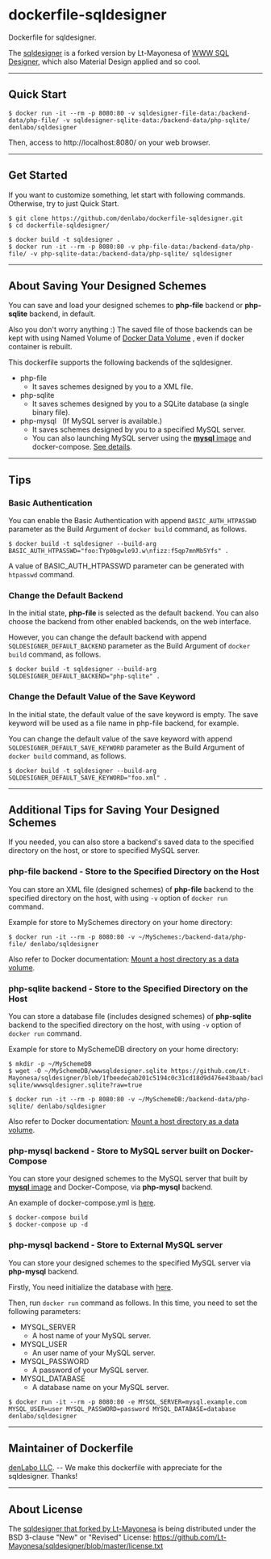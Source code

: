 # dockerfile-sqldesigner

Dockerfile for sqldesigner.

The [sqldesigner](https://github.com/Lt-Mayonesa/sqldesigner) is a forked version by Lt-Mayonesa of [WWW SQL Designer](https://github.com/ondras/wwwsqldesigner), which also Material Design applied and so cool.


----


## Quick Start

```
$ docker run -it --rm -p 8080:80 -v sqldesigner-file-data:/backend-data/php-file/ -v sqldesigner-sqlite-data:/backend-data/php-sqlite/ denlabo/sqldesigner
```

Then, access to http://localhost:8080/ on your web browser.


----


## Get Started

If you want to customize something, let start with following commands.
Otherwise, try to just Quick Start.

```
$ git clone https://github.com/denlabo/dockerfile-sqldesigner.git
$ cd dockerfile-sqldesigner/

$ docker build -t sqldesigner .
$ docker run -it --rm -p 8080:80 -v php-file-data:/backend-data/php-file/ -v php-sqlite-data:/backend-data/php-sqlite/ sqldesigner
```


----


## About Saving Your Designed Schemes

You can save and load your designed schemes to **php-file** backend or **php-sqlite** backend, in default.

Also you don't worry anything :)
The saved file of those backends can be kept with using Named Volume of [Docker Data Volume](https://docs.docker.com/engine/tutorials/dockervolumes/#data-volumes) , even if docker container is rebuilt.

This dockerfile supports the following backends of the sqldesigner.

* php-file
	* It saves schemes designed by you to a XML file.
* php-sqlite
	* It saves schemes designed by you to a SQLite database (a single binary file).
* php-mysql &nbsp;&nbsp;(If MySQL server is available.)
	* It saves schemes designed by you to a specified MySQL server.
	* You can also launching MySQL server using the [**mysql** image](https://hub.docker.com/_/mysql/) and docker-compose. [See details](#using-with-docker-compose).


----





## Tips

### Basic Authentication

You can enable the Basic Authentication with append ``BASIC_AUTH_HTPASSWD`` parameter
 as the Build Argument of ``docker build`` command, as follows.

	$ docker build -t sqldesigner --build-arg BASIC_AUTH_HTPASSWD="foo:TYp0bgwle9J.w\nfizz:f5qp7mnMb5Yfs" .

A value of BASIC_AUTH_HTPASSWD parameter can be generated with ``htpasswd`` command.

### Change the Default Backend

In the initial state, **php-file** is selected as the default backend.
You can also choose the backend from other enabled backends, on the web interface.

However, you can change the default backend with append ``SQLDESIGNER_DEFAULT_BACKEND`` parameter
 as the Build Argument of ``docker build`` command, as follows.

	$ docker build -t sqldesigner --build-arg SQLDESIGNER_DEFAULT_BACKEND="php-sqlite" .

### Change the Default Value of the Save Keyword

In the initial state, the default value of the save keyword is empty.
The save keyword will be used as a file name in php-file backend, for example.

You can change the default value of the save keyword with append ``SQLDESIGNER_DEFAULT_SAVE_KEYWORD`` parameter
 as the Build Argument of ``docker build`` command, as follows.

	$ docker build -t sqldesigner --build-arg SQLDESIGNER_DEFAULT_SAVE_KEYWORD="foo.xml" .


----


## Additional Tips for Saving Your Designed Schemes

If you needed, you can also store a backend's saved data to the specified directory on the host, or store to specified MySQL server.

### php-file backend - Store to the Specified Directory on the Host

You can store an XML file (designed schemes) of **php-file** backend to the specified directory on the host, with using ``-v`` option of ``docker run`` command.

Example for store to MySchemes directory on your home directory:
```
$ docker run -it --rm -p 8080:80 -v ~/MySchemes:/backend-data/php-file/ denlabo/sqldesigner
```

Also refer to Docker documentation: [Mount a host directory as a data volume](https://docs.docker.com/engine/tutorials/dockervolumes/#mount-a-host-directory-as-a-data-volume).

### php-sqlite backend - Store to the Specified Directory on the Host

You can store a database file (includes designed schemes) of **php-sqlite** backend to the specified directory on the host, with using ``-v`` option of ``docker run`` command.

Example for store to MySchemeDB directory on your home directory:
```
$ mkdir -p ~/MySchemeDB
$ wget -O ~/MySchemeDB/wwwsqldesigner.sqlite https://github.com/Lt-Mayonesa/sqldesigner/blob/1fbeedecab201c5194c0c31cd18d9d476e43baab/backend/php-sqlite/wwwsqldesigner.sqlite?raw=true

$ docker run -it --rm -p 8080:80 -v ~/MySchemeDB:/backend-data/php-sqlite/ denlabo/sqldesigner
```

Also refer to Docker documentation: [Mount a host directory as a data volume](https://docs.docker.com/engine/tutorials/dockervolumes/#mount-a-host-directory-as-a-data-volume).

### php-mysql backend - Store to MySQL server built on Docker-Compose<a name="using-with-docker-compose"></a>

You can store your designed schemes to the MySQL server that built by [**mysql** image](https://hub.docker.com/_/mysql/) and Docker-Compose, via **php-mysql** backend.

An example of docker-compose.yml is [here](https://github.com/denlabo/dockerfile-sqldesigner/blob/master/docker-compose.yml).

```
$ docker-compose build
$ docker-compose up -d
```

### php-mysql backend - Store to External MySQL server

You can store your designed schemes to the specified MySQL server via **php-mysql** backend.


Firstly, You need initialize the database with [here](https://github.com/denlabo/dockerfile-sqldesigner/blob/master/database/php-mysql-schema.sql).

Then, run ``docker run`` command as follows.
In this time, you need to set the following parameters:

* MYSQL_SERVER
	* A host name of your MySQL server.
* MYSQL_USER
	* An user name of your MySQL server.
* MYSQL_PASSWORD
	* A password of your MySQL server.
* MYSQL_DATABASE
	* A database name on your MySQL server.

```
$ docker run -it --rm -p 8080:80 -e MYSQL_SERVER=mysql.example.com MYSQL_USER=user MYSQL_PASSWORD=password MYSQL_DATABASE=database denlabo/sqldesigner
```


----


## Maintainer of Dockerfile

[denLabo LLC](http://github.com/denlabo).
-- We make this dockerfile with appreciate for the sqldesigner. Thanks!


----


## About License

The [sqldesigner that forked by Lt-Mayonesa](https://github.com/Lt-Mayonesa/sqldesigner) is being distributed under the BSD 3-clause "New" or "Revised" License:
https://github.com/Lt-Mayonesa/sqldesigner/blob/master/license.txt
